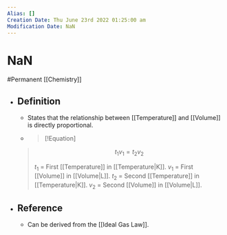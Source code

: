 ```yaml
---
Alias: []
Creation Date: Thu June 23rd 2022 01:25:00 am 
Modification Date: NaN
---
```

# NaN
#Permanent [[Chemistry]]

- ## Definition
	- States that the relationship between [[Temperature]] and [[Volume]] is directly proportional.
	- > [!Equation]
	> $$t_1v_1=t_2v_2$$
	> 
	> $t_1$ = First [[Temperature]] in [[Temperature|K]].
	> $v_1$ = First  [[Volume]] in [[Volume|L]].
	> $t_2$ = Second [[Temperature]] in [[Temperature|K]].
	> $v_2$ = Second [[Volume]] in [[Volume|L]].
- ## Reference
	- Can be derived from the [[Ideal Gas Law]].